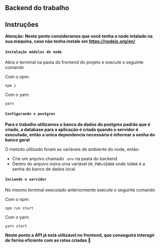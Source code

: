 ## Backend do trabalho

## Instruções

**Atenção: Neste ponto consideramos que você tenha o node intalado na sua máquina, caso não tenha instale em https://nodejs.org/en/**

#### `Instalação módulos do node`

Abra o terminal na pasta do frontend do projeto e execute o seguinte comando

Com o npm: 

`npm i`

Com o yarn:

`yarn`

#### `Configurando o postgres`

**Para o trabalho utilizamos o banco de dados do postgres padrão que é criado, a database para a aplicação é criada quando o servidor é executado, então a unica dependencia necessária é informar a senha do banco geral**

O metódo utilizado foram as variáveis de ambiente do node, então:

- Crie um arquivo chamado `.env` na pasta do backend
- Dentro do arquivo insira uma variável `DB_PWD=SENHA` onde `SENHA` é a senha do banco de dados local

#### `Inciando o servidor`

No mesmo terminal executado anteriormente execute o seguinte comando

Com o npm: 

`npm run start`

Com o yarn:

`yarn start`

**Neste ponto a API já está utilizável no frontend, que conseguirá interagir de forma eficiente com as rotas criadas 🚀**
